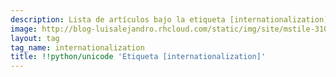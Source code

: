 ```yaml
---
description: Lista de artículos bajo la etiqueta [internationalization]
image: http://blog-luisalejandro.rhcloud.com/static/img/site/mstile-310x310.png
layout: tag
tag_name: internationalization
title: !!python/unicode 'Etiqueta [internationalization]'
---
```

